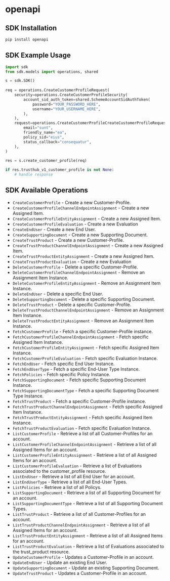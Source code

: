 # openapi

<!-- Start SDK Installation -->
## SDK Installation
```bash
pip install openapi
```
<!-- End SDK Installation -->

<!-- Start SDK Example Usage -->
## SDK Example Usage
```python
import sdk
from sdk.models import operations, shared

s = sdk.SDK()
    
req = operations.CreateCustomerProfileRequest(
    security=operations.CreateCustomerProfileSecurity(
        account_sid_auth_token=shared.SchemeAccountSidAuthToken(
            password="YOUR_PASSWORD_HERE",
            username="YOUR_USERNAME_HERE",
        ),
    ),
    request=operations.CreateCustomerProfileCreateCustomerProfileRequest(
        email="sunt",
        friendly_name="ea",
        policy_sid="eius",
        status_callback="consequatur",
    ),
)
    
res = s.create_customer_profile(req)

if res.trusthub_v1_customer_profile is not None:
    # handle response
```
<!-- End SDK Example Usage -->

<!-- Start SDK Available Operations -->
## SDK Available Operations
* `CreateCustomerProfile` - Create a new Customer-Profile.
* `CreateCustomerProfileChannelEndpointAssignment` - Create a new Assigned Item.
* `CreateCustomerProfileEntityAssignment` - Create a new Assigned Item.
* `CreateCustomerProfileEvaluation` - Create a new Evaluation
* `CreateEndUser` - Create a new End User.
* `CreateSupportingDocument` - Create a new Supporting Document.
* `CreateTrustProduct` - Create a new Customer-Profile.
* `CreateTrustProductChannelEndpointAssignment` - Create a new Assigned Item.
* `CreateTrustProductEntityAssignment` - Create a new Assigned Item.
* `CreateTrustProductEvaluation` - Create a new Evaluation
* `DeleteCustomerProfile` - Delete a specific Customer-Profile.
* `DeleteCustomerProfileChannelEndpointAssignment` - Remove an Assignment Item Instance.
* `DeleteCustomerProfileEntityAssignment` - Remove an Assignment Item Instance.
* `DeleteEndUser` - Delete a specific End User.
* `DeleteSupportingDocument` - Delete a specific Supporting Document.
* `DeleteTrustProduct` - Delete a specific Customer-Profile.
* `DeleteTrustProductChannelEndpointAssignment` - Remove an Assignment Item Instance.
* `DeleteTrustProductEntityAssignment` - Remove an Assignment Item Instance.
* `FetchCustomerProfile` - Fetch a specific Customer-Profile instance.
* `FetchCustomerProfileChannelEndpointAssignment` - Fetch specific Assigned Item Instance.
* `FetchCustomerProfileEntityAssignment` - Fetch specific Assigned Item Instance.
* `FetchCustomerProfileEvaluation` - Fetch specific Evaluation Instance.
* `FetchEndUser` - Fetch specific End User Instance.
* `FetchEndUserType` - Fetch a specific End-User Type Instance.
* `FetchPolicies` - Fetch specific Policy Instance.
* `FetchSupportingDocument` - Fetch specific Supporting Document Instance.
* `FetchSupportingDocumentType` - Fetch a specific Supporting Document Type Instance.
* `FetchTrustProduct` - Fetch a specific Customer-Profile instance.
* `FetchTrustProductChannelEndpointAssignment` - Fetch specific Assigned Item Instance.
* `FetchTrustProductEntityAssignment` - Fetch specific Assigned Item Instance.
* `FetchTrustProductEvaluation` - Fetch specific Evaluation Instance.
* `ListCustomerProfile` - Retrieve a list of all Customer-Profiles for an account.
* `ListCustomerProfileChannelEndpointAssignment` - Retrieve a list of all Assigned Items for an account.
* `ListCustomerProfileEntityAssignment` - Retrieve a list of all Assigned Items for an account.
* `ListCustomerProfileEvaluation` - Retrieve a list of Evaluations associated to the customer_profile resource.
* `ListEndUser` - Retrieve a list of all End User for an account.
* `ListEndUserType` - Retrieve a list of all End-User Types.
* `ListPolicies` - Retrieve a list of all Policys.
* `ListSupportingDocument` - Retrieve a list of all Supporting Document for an account.
* `ListSupportingDocumentType` - Retrieve a list of all Supporting Document Types.
* `ListTrustProduct` - Retrieve a list of all Customer-Profiles for an account.
* `ListTrustProductChannelEndpointAssignment` - Retrieve a list of all Assigned Items for an account.
* `ListTrustProductEntityAssignment` - Retrieve a list of all Assigned Items for an account.
* `ListTrustProductEvaluation` - Retrieve a list of Evaluations associated to the trust_product resource.
* `UpdateCustomerProfile` - Updates a Customer-Profile in an account.
* `UpdateEndUser` - Update an existing End User.
* `UpdateSupportingDocument` - Update an existing Supporting Document.
* `UpdateTrustProduct` - Updates a Customer-Profile in an account.

<!-- End SDK Available Operations -->